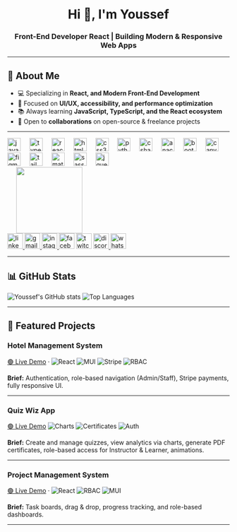 <h1 align="center">Hi 👋, I'm Youssef</h1>
<h3 align="center">Front-End Developer React | Building Modern & Responsive Web Apps</h3>


---

## 🚀 About Me  
- 💻 Specializing in **React, and Modern Front-End Development**  
- 🎯 Focused on **UI/UX, accessibility, and performance optimization**  
- 📚 Always learning **JavaScript, TypeScript, and the React ecosystem**  
- 🤝 Open to **collaborations** on open-source & freelance projects  

---

<div align="left">

  <!-- Tech logos -->
  <div style="display: inline-block; vertical-align: middle; text-align: left;">

  <img src="https://cdn.jsdelivr.net/gh/devicons/devicon/icons/javascript/javascript-original.svg" height="30" alt="javascript logo"  />
  <img width="12" />
  <img src="https://cdn.jsdelivr.net/gh/devicons/devicon/icons/typescript/typescript-original.svg" height="30" alt="typescript logo"  />
  <img width="12" />
  <img src="https://cdn.jsdelivr.net/gh/devicons/devicon/icons/react/react-original.svg" height="30" alt="react logo"  />
  <img width="12" />
  <img src="https://cdn.jsdelivr.net/gh/devicons/devicon/icons/html5/html5-original.svg" height="30" alt="html5 logo"  />
  <img width="12" />
  <img src="https://cdn.jsdelivr.net/gh/devicons/devicon/icons/css3/css3-original.svg" height="30" alt="css3 logo"  />
  <img width="12" />
  <img src="https://cdn.jsdelivr.net/gh/devicons/devicon/icons/python/python-original.svg" height="30" alt="python logo"  />
  <img width="12" />
  <img src="https://cdn.jsdelivr.net/gh/devicons/devicon/icons/csharp/csharp-original.svg" height="30" alt="csharp logo"  />
  <img width="12" />
  <img src="https://cdn.jsdelivr.net/gh/devicons/devicon/icons/anaconda/anaconda-original.svg" height="30" alt="anaconda logo"  />
  <img width="12" />
  <img src="https://cdn.jsdelivr.net/gh/devicons/devicon/icons/bootstrap/bootstrap-original.svg" height="30" alt="bootstrap logo"  />
  <img width="12" />
  <img src="https://cdn.jsdelivr.net/gh/devicons/devicon/icons/canva/canva-original.svg" height="30" alt="canva logo"  />
  <img width="12" />
  <img src="https://cdn.jsdelivr.net/gh/devicons/devicon/icons/figma/figma-original.svg" height="30" alt="figma logo"  />
  <img width="12" />
  <img src="https://cdn.jsdelivr.net/gh/devicons/devicon/icons/tailwindcss/tailwindcss-original-wordmark.svg" height="30" alt="tailwindcss logo"  />
  <img width="12" />
  <img src="https://cdn.jsdelivr.net/gh/devicons/devicon/icons/materialui/materialui-original.svg" height="30" alt="materialui logo"  />
  <img width="12" />
  <img src="https://cdn.jsdelivr.net/gh/devicons/devicon/icons/sass/sass-original.svg" height="30" alt="sass logo"  />
  <img width="12" />
  <img src="https://cdn.jsdelivr.net/gh/devicons/devicon/icons/jquery/jquery-original.svg" height="30" alt="jquery logo"  />

  </div>

  <!-- GIF -->
  <div style="display: inline-block; vertical-align: middle; margin-left: 20px;">
    <img height="150" src="https://media1.giphy.com/media/v1.Y2lkPTc5MGI3NjExNHptZjMweTc3dWRybjZ6NzFmc3doenkwYzI2M3J2dHJ1MnExMHd3NyZlcD12MV9pbnRlcm5hbF9naWZfYnlfaWQmY3Q9Zw/jBOOXxSJfG8kqMxT11/giphy.gif"  />
  </div>

</div>




<div align="left">
  <a href="https://www.linkedin.com/in/yousseftamerosama/" target="_blank">
    <img src="https://img.shields.io/static/v1?message=LinkedIn&logo=linkedin&label=&color=0077B5&logoColor=white&labelColor=&style=for-the-badge" height="35" alt="linkedin logo"  />
  </a>
  <a href="tamerosama73@gmail.com" target="_blank">
    <img src="https://img.shields.io/static/v1?message=Gmail&logo=gmail&label=&color=D14836&logoColor=white&labelColor=&style=for-the-badge" height="35" alt="gmail logo"  />
  </a>
  <a href="https://www.instagram.com/yousseef_osamaa/" target="_blank">
    <img src="https://img.shields.io/static/v1?message=Instagram&logo=instagram&label=&color=E4405F&logoColor=white&labelColor=&style=for-the-badge" height="35" alt="instagram logo"  />
  </a>
  <img src="https://img.shields.io/static/v1?message=Facebook&logo=facebook&label=&color=1877F2&logoColor=white&labelColor=&style=for-the-badge" height="35" alt="facebook logo"  />
  <img src="https://img.shields.io/static/v1?message=Twitch&logo=twitch&label=&color=9146FF&logoColor=white&labelColor=&style=for-the-badge" height="35" alt="twitch logo"  />
  <a href="joo6761" target="_blank">
    <img src="https://img.shields.io/static/v1?message=Discord&logo=discord&label=&color=7289DA&logoColor=white&labelColor=&style=for-the-badge" height="35" alt="discord logo"  />
  </a>
  <a href="https://api.whatsapp.com/send/?phone=2001011151366&text&type=phone_number&app_absent=0" target="_blank">
    <img src="https://img.shields.io/static/v1?message=Whatsapp&logo=whatsapp&label=&color=25D366&logoColor=white&labelColor=&style=for-the-badge" height="35" alt="whatsapp logo"  />
  </a>
</div>


---

## 📊 GitHub Stats
![Youssef's GitHub stats](https://github-readme-stats.vercel.app/api?username=Yousseftame&show_icons=true&theme=tokyonight)
![Top Languages](https://github-readme-stats.vercel.app/api/top-langs/?username=Yousseftame&layout=compact&theme=tokyonight)









---

 ## 📌 Featured Projects

<!-- Project: Hotel Management -->
<div align="left">
  
### Hotel Management System
[🟢 Live Demo](https://booking-iota-one.vercel.app/) ·
![React](https://img.shields.io/badge/React-20232A?logo=react&logoColor=61DAFB)
![MUI](https://img.shields.io/badge/MUI-007FFF?logo=mui&logoColor=white)
![Stripe](https://img.shields.io/badge/Stripe-626CD9?logo=stripe&logoColor=white)
![RBAC](https://img.shields.io/badge/Role%20Based%20Access-OK-blue)

**Brief:** Authentication, role-based navigation (Admin/Staff), Stripe payments, fully responsive UI.
</div>

---

<!-- Project: Quiz Wiz -->
<div align="left">
  
### Quiz Wiz App
[🟢 Live Demo](https://quizz-wizz-app.vercel.app)
![Charts](https://img.shields.io/badge/Charts-Recharts-informational)
![Certificates](https://img.shields.io/badge/Certificates-PDF-blue)
![Auth](https://img.shields.io/badge/Auth-JWT-green)

**Brief:** Create and manage quizzes, view analytics via charts, generate PDF certificates, role-based access for Instructor & Learner, animations.
</div>

---

<!-- Project: Project Management -->
<div align="left">
  
### Project Management System
[🟢 Live Demo](https://project-management-system-y5bw.vercel.app/) ·
![React](https://img.shields.io/badge/React-20232A?logo=react&logoColor=61DAFB)
![RBAC](https://img.shields.io/badge/Roles-Admin%2FUser-blue)
![MUI](https://img.shields.io/badge/MUI-007FFF?logo=mui)

**Brief:** Task boards, drag & drop, progress tracking, and role-based dashboards.
</div>

---
